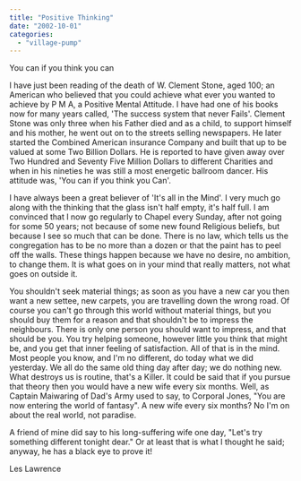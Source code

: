 ```yaml
---
title: "Positive Thinking"
date: "2002-10-01"
categories: 
  - "village-pump"
---
```


You can if you think you can

I have just been reading of the death of W. Clement Stone, aged 100; an American who believed that you could achieve what ever you wanted to achieve by P M A, a Positive Mental Attitude. I have had one of his books now for many years called, 'The success system that never Fails'. Clement Stone was only three when his Father died and as a child, to support himself and his mother, he went out on to the streets selling newspapers. He later started the Combined American insurance Company and built that up to be valued at some Two Billion Dollars. He is reported to have given away over Two Hundred and Seventy Five Million Dollars to different Charities and when in his nineties he was still a most energetic ballroom dancer. His attitude was, 'You can if you think you Can'.

I have always been a great believer of 'It's all in the Mind'. I very much go along with the thinking that the glass isn't half empty, it's half full. I am convinced that I now go regularly to Chapel every Sunday, after not going for some 50 years; not because of some new found Religious beliefs, but because I see so much that can be done. There is no law, which tells us the congregation has to be no more than a dozen or that the paint has to peel off the walls. These things happen because we have no desire, no ambition, to change them. It is what goes on in your mind that really matters, not what goes on outside it.

You shouldn't seek material things; as soon as you have a new car you then want a new settee, new carpets, you are travelling down the wrong road. Of course you can't go through this world without material things, but you should buy them for a reason and that shouldn't be to impress the neighbours. There is only one person you should want to impress, and that should be you. You try helping someone, however little you think that might be, and you get that inner feeling of satisfaction. All of that is in the mind. Most people you know, and I'm no different, do today what we did yesterday. We all do the same old thing day after day; we do nothing new. What destroys us is routine, that's a Killer. It could be said that if you pursue that theory then you would have a new wife every six months. Well, as Captain Maiwaring of Dad's Army used to say, to Corporal Jones, "You are now entering the world of fantasy". A new wife every six months? No I'm on about the real world, not paradise.

A friend of mine did say to his long-suffering wife one day, "Let's try something different tonight dear." Or at least that is what I thought he said; anyway, he has a black eye to prove it!

Les Lawrence
